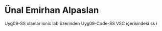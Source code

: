 # Ünal Emirhan Alpaslan
Uyg09-SS olanlar ionic lab üzerinden 
Uyg09-Code-SS VSC içerisindeki ss i 

